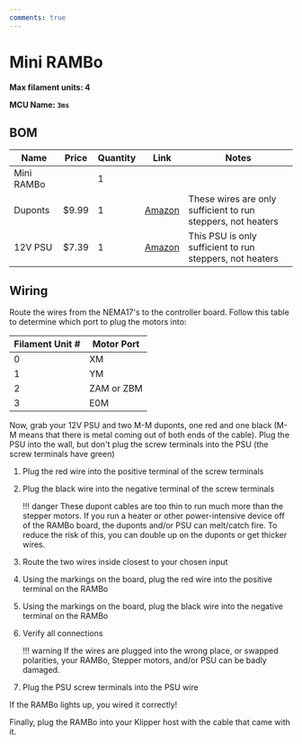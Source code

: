 ```yaml
---
comments: true
---
```


# Mini RAMBo

**Max filament units: 4**

**MCU Name: `3ms`**

## BOM

| Name | Price | Quantity | Link | Notes |
| - | - | - | - | - |
| Mini RAMBo | | 1 | | |
Duponts | $9.99 | 1 | [Amazon](https://a.co/d/6QwGxhH) | These wires are only sufficient to run steppers, not heaters |
| 12V PSU | $7.39 | 1 | [Amazon](https://a.co/d/gLC1eli) | This PSU is only sufficient to run steppers, not heaters |

## Wiring

Route the wires from the NEMA17's to the controller board. Follow this table to determine which port to plug the motors into:

| Filament Unit # | Motor Port |
| - | - |
| 0 | XM |
| 1 | YM |
| 2 | ZAM or ZBM |
| 3 | E0M |

Now, grab your 12V PSU and two M-M duponts, one red and one black (M-M means that there is metal coming out of both ends of the cable). Plug the PSU into the wall, but don't plug the screw terminals into the PSU (the screw terminals have green)

1. Plug the red wire into the positive terminal of the screw terminals
2. Plug the black wire into the negative terminal of the screw terminals

    !!! danger
        These dupont cables are too thin to run much more than the stepper motors. If you run a heater or other power-intensive device off of the RAMBo board, the duponts and/or PSU can melt/catch fire. To reduce the risk of this, you can double up on the duponts or get thicker wires.

4. Route the two wires inside closest to your chosen input
5. Using the markings on the board, plug the red wire into the positive terminal on the RAMBo
6. Using the markings on the board, plug the black wire into the negative terminal on the RAMBo
7. Verify all connections

    !!! warning
        If the wires are plugged into the wrong place, or swapped polarities, your RAMBo, Stepper motors, and/or PSU can be badly damaged.

8. Plug the PSU screw terminals into the PSU wire

If the RAMBo lights up, you wired it correctly!

Finally, plug the RAMBo into your Klipper host with the cable that came with it.